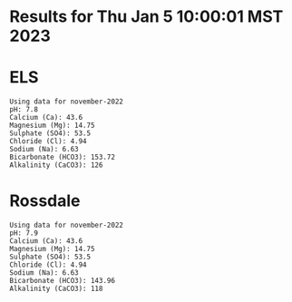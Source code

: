 # Results for Thu Jan  5 10:00:01 MST 2023
# ELS
```
Using data for november-2022
pH: 7.8
Calcium (Ca): 43.6
Magnesium (Mg): 14.75
Sulphate (SO4): 53.5
Chloride (Cl): 4.94
Sodium (Na): 6.63
Bicarbonate (HCO3): 153.72
Alkalinity (CaCO3): 126
```
# Rossdale
```
Using data for november-2022
pH: 7.9
Calcium (Ca): 43.6
Magnesium (Mg): 14.75
Sulphate (SO4): 53.5
Chloride (Cl): 4.94
Sodium (Na): 6.63
Bicarbonate (HCO3): 143.96
Alkalinity (CaCO3): 118
```

